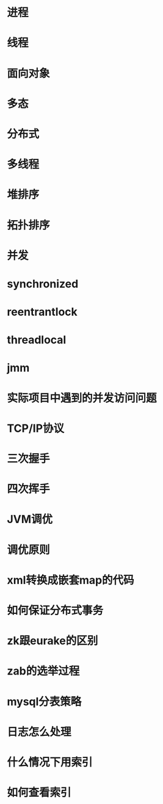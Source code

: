 # 进程

# 线程

# 面向对象

# 多态

# 分布式

# 多线程

# 堆排序

# 拓扑排序

# 并发

# synchronized

# reentrantlock

# threadlocal

# jmm

# 实际项目中遇到的并发访问问题

# TCP/IP协议

# 三次握手

# 四次挥手

# JVM调优

# 调优原则

# xml转换成嵌套map的代码

# 如何保证分布式事务

# zk跟eurake的区别

# zab的选举过程

# mysql分表策略

# 日志怎么处理

# 什么情况下用索引

# 如何查看索引